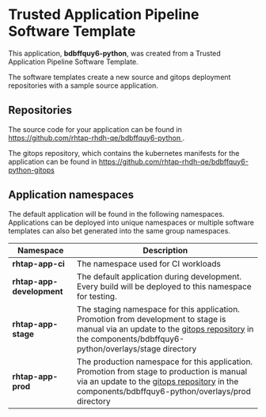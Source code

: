 # Trusted Application Pipeline Software Template

This application, **bdbffquy6-python**, was created from a Trusted Application Pipeline Software Template.

The software templates create a new source and gitops deployment repositories with a sample source application. 

## Repositories

The source code for your application can be found in [https://github.com/rhtap-rhdh-qe/bdbffquy6-python ](https://github.com/rhtap-rhdh-qe/bdbffquy6-python ).
 
The gitops repository, which contains the kubernetes manifests for the application can be found in 
[https://github.com/rhtap-rhdh-qe/bdbffquy6-python-gitops ](https://github.com/rhtap-rhdh-qe/bdbffquy6-python-gitops ) 

## Application namespaces 

The default application will be found in the following namespaces. Applications can be deployed into unique namespaces or multiple software templates can also bet generated into the same group namespaces.  

|  Namespace   |  Description   |  
| -------- | -------- |
| **rhtap-app-ci** | The namespace used for CI workloads |
| **rhtap-app-development** | The default application during development. Every build will be deployed to this namespace for testing. |
| **rhtap-app-stage** | The staging namespace for this application. Promotion from development to stage is manual via an update to the [gitops repository](https://github.com/rhtap-rhdh-qe/bdbffquy6-python-gitops ) in the components/bdbffquy6-python/overlays/stage directory |
| **rhtap-app-prod** | The production namespace for this application. Promotion from stage to production is manual via an update to the [gitops repository](https://github.com/rhtap-rhdh-qe/bdbffquy6-python-gitops ) in the components/bdbffquy6-python/overlays/prod directory |